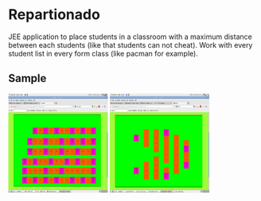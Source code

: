 Repartionado
============

JEE application to place students in a classroom with a maximum distance between each students (like that students can not cheat).
Work with every student list in every form class (like pacman for example).
<h2>Sample </h2>

 <img src="class.png" width="200" height="200"/>
 <img src="pacman.png" width="200" height="200"/>
